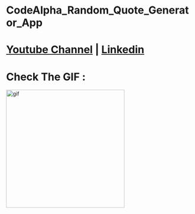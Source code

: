 # CodeAlpha_Random_Quote_Generator_App
# [Youtube Channel](https://www.youtube.com/channel/UCrT5u-1_J1ogG4l0TKhj21g) | [Linkedin](https://www.linkedin.com/in/noureddin-sameer-45760a236/)
# Check The GIF :
<p><img align="left" alt="gif" src="https://github.com/NoureddinSameer/CodeAlpha_Random_Quote_Generator_App/assets/106562134/a557f2fc-5aec-47ec-8165-2205add21bd8" width "500" height="320" /></p>

